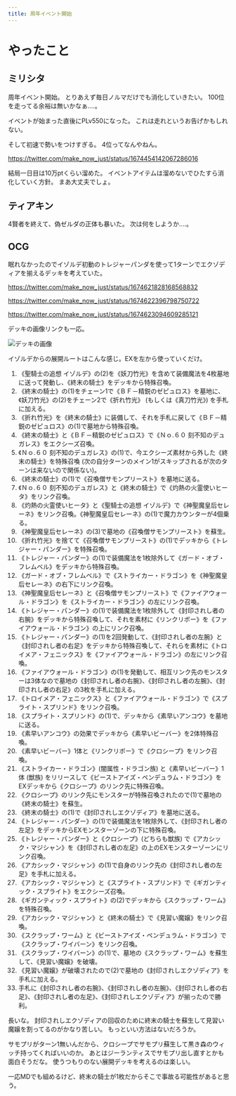 ```yaml
---
title: 周年イベント開始
---
```


# やったこと

## ミリシタ

周年イベント開始。
とりあえず毎日ノルマだけでも消化していきたい。
100位を走ってる余裕は無いかなぁ‥‥。

イベントが始まった直後にPLv550になった。
これは走れというお告げかもしれない。

そして初速で勢いをつけすぎる。
4位ってなんやねん。

<https://twitter.com/make_now_just/status/1674454142067286016>

結局一日目は10万ptくらい溜めた。
イベントアイテムは溜めないでひたすら消化していく方針。
まあ大丈夫でしょ。

## ティアキン

4賢者を終えて、偽ゼルダの正体も暴いた。
次は何をしようか‥‥。

## OCG

眠れなかったのでイゾルデ初動のトレジャーパンダを使って1ターンでエクゾディアを揃えるデッキを考えていた。

<https://twitter.com/make_now_just/status/1674621828168568832>

<https://twitter.com/make_now_just/status/1674622396798750722>

<https://twitter.com/make_now_just/status/1674623094609285121>

デッキの画像リンクも一応。

![デッキの画像](https://pbs.twimg.com/media/Fz1zrV9akAAfKg4?format=jpg&name=large)

イゾルデからの展開ルートはこんな感じ。EXを左から使っていくだけ。

1. 《聖騎士の追想 イゾルデ》の(2)を《妖刀竹光》を含めて装備魔法を4枚墓地に送って発動し、《終末の騎士》をデッキから特殊召喚。
2. 《終末の騎士》の(1)をチェーン1で《ＢＦ－精鋭のゼピュロス》を墓地に、《妖刀竹光》の(2)をチェーン2で《折れ竹光》 (もしくは《真刀竹光》) を手札に加える。
3. 《折れ竹光》を《終末の騎士》に装備して、それを手札に戻して《ＢＦ－精鋭のゼピュロス》の(1)で墓地から特殊召喚。
4. 《終末の騎士》と《ＢＦ－精鋭のゼピュロス》で《Ｎｏ.６０ 刻不知のデュガレス》をエクシーズ召喚。
5. 《Ｎｏ.６０ 刻不知のデュガレス》の(1)で、今エクシーズ素材から外した《終末の騎士》を特殊召喚 (次の自分ターンのメイン1がスキップされるが次のターンは来ないので関係ない)。
6. 《終末の騎士》の(1)で《召喚僧サモンプリースト》を墓地に送る。
7. 《Ｎｏ.６０ 刻不知のデュガレス》と《終末の騎士》で《灼熱の火霊使いヒータ》をリンク召喚。
8. 《灼熱の火霊使いヒータ》と《聖騎士の追想 イゾルデ》で《神聖魔皇后セレーネ》をリンク召喚。《神聖魔皇后セレーネ》の(1)で魔力カウンターが4個乗る。
9. 《神聖魔皇后セレーネ》の(3)で墓地の《召喚僧サモンプリースト》を蘇生。
10. 《折れ竹光》を捨てて《召喚僧サモンプリースト》の(1)でデッキから《トレジャー・パンダー》を特殊召喚。
11. 《トレジャー・パンダー》の(1)で装備魔法を1枚除外して《ガード・オブ・フレムベル》をデッキから特殊召喚。
12. 《ガード・オブ・フレムベル》で《ストライカー・ドラゴン》を《神聖魔皇后セレーネ》の右下にリンク召喚。
13. 《神聖魔皇后セレーネ》と《召喚僧サモンプリースト》で《ファイアウォール・ドラゴン》を《ストライカー・ドラゴン》の左にリンク召喚。
14. 《トレジャー・パンダー》の(1)で装備魔法を1枚除外して《封印されし者の右腕》をデッキから特殊召喚して、それを素材に《リンクリボー》を《ファイアウォール・ドラゴン》の上にリンク召喚。
15. 《トレジャー・パンダー》の(1)を2回発動して、《封印されし者の左腕》と《封印されし者の右足》をデッキから特殊召喚して、それらを素材に《トロイメア・フェニックス》を《ファイアウォール・ドラゴン》の左にリンク召喚。
16. 《ファイアウォール・ドラゴン》の(1)を発動して、相互リンク先のモンスターは3体なので墓地の《封印されし者の右腕》、《封印されし者の左腕》、《封印されし者の右足》の3枚を手札に加える。
17. 《トロイメア・フェニックス》と《ファイアウォール・ドラゴン》で《スプライト・スプリンド》をリンク召喚。
18. 《スプライト・スプリンド》の(1)で、デッキから《素早いアンコウ》を墓地に送る。
19. 《素早いアンコウ》の効果でデッキから《素早いビーバー》を2体特殊召喚。
20. 《素早いビーバー》1体と《リンクリボー》で《クロシープ》をリンク召喚。
21. 《ストライカー・ドラゴン》(闇属性・ドラゴン族) と《素早いビーバー》1体 (獣族) をリリースして《ビーストアイズ・ペンデュラム・ドラゴン》をEXデッキから《クロシープ》のリンク先に特殊召喚。
22. 《クロシープ》のリンク先にモンスターが特殊召喚されたので(1)で墓地の《終末の騎士》を蘇生。
23. 《終末の騎士》の(1)で《封印されしエクゾディア》を墓地に送る。
24. 《トレジャー・パンダー》の(1)で装備魔法を1枚除外して、《封印されし者の左足》をデッキからEXモンスターゾーンの下に特殊召喚。
25. 《トレジャー・パンダー》と《クロシープ》(どちらも獣族) で《アカシック・マジシャン》を《封印されし者の左足》の上のEXモンスターゾーンにリンク召喚。
26. 《アカシック・マジシャン》の(1)で自身のリンク先の《封印されし者の左足》を手札に加える。
27. 《アカシック・マジシャン》と《スプライト・スプリンド》で《ギガンティック・スプライト》をエクシーズ召喚。
28. 《ギガンティック・スプライト》の(2)でデッキから《スクラップ・ワーム》を特殊召喚。
29. 《アカシック・マジシャン》と《終末の騎士》で《見習い魔嬢》をリンク召喚。
30. 《スクラップ・ワーム》と《ビーストアイズ・ペンデュラム・ドラゴン》で《スクラップ・ワイバーン》をリンク召喚。
31. 《スクラップ・ワイバーン》の(1)で、墓地の《スクラップ・ワーム》を蘇生して、《見習い魔嬢》を破壊。
32. 《見習い魔嬢》が破壊されたので(2)で墓地の《封印されしエクゾディア》を手札に加える。
33. 手札に《封印されし者の右腕》、《封印されし者の左腕》、《封印されし者の右足》、《封印されし者の左足》、《封印されしエクゾディア》が揃ったので勝利。

長いな。
封印されしエクゾディアの回収のために終末の騎士を蘇生して見習い魔嬢を割ってるのがかなり苦しい。
もっといい方法はないだろうか。

サモプリがターン1無いんだから、クロシープでサモプリ蘇生して黒き森のウィッチ持ってくればいいのか。
あとはジーランティスでサモプリ出し直すとかも面白そうだな。
使うつもりのない展開デッキを考えるのは楽しい。

一応MDでも組めるけど、終末の騎士が1枚だからそこで事故る可能性があると思う。
